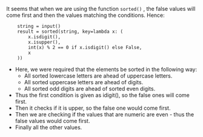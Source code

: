 It seems that when we are using the function `sorted()` , the false values will come first and then the values matching the conditions. Hence:
```
    string = input()
    result = sorted(string, key=lambda x: (
        x.isdigit(),  
        x.isupper(),           
        int(x) % 2 == 0 if x.isdigit() else False,  
        x                      
    ))
```
- Here, we were required that the elements be sorted in the following way:
    - All sorted lowercase letters are ahead of uppercase letters.
    - All sorted uppercase letters are ahead of digits.
    - All sorted odd digits are ahead of sorted even digits.
- Thus the first condition is given as idigit(), so the false ones will come first.
- Then it checks if it is upper, so the false one would come first.
- Then we are checking if the values that are numeric are even - thus the false values would come first.
- Finally all the other values.
